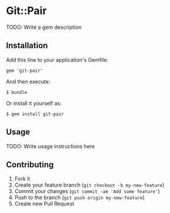 # Git::Pair

TODO: Write a gem description

## Installation

Add this line to your application's Gemfile:

    gem 'git-pair'

And then execute:

    $ bundle

Or install it yourself as:

    $ gem install git-pair

## Usage

TODO: Write usage instructions here

## Contributing

1. Fork it
2. Create your feature branch (`git checkout -b my-new-feature`)
3. Commit your changes (`git commit -am 'Add some feature'`)
4. Push to the branch (`git push origin my-new-feature`)
5. Create new Pull Request
